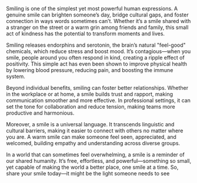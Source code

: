 Smiling is one of the simplest yet most powerful human expressions.
A genuine smile can brighten someone’s day, bridge cultural gaps, and foster connection in ways words sometimes can’t.
Whether it’s a smile shared with a stranger on the street or a warm grin among friends and family, this small act of kindness has the potential to transform moments and lives.

Smiling releases endorphins and serotonin, the brain’s natural "feel-good" chemicals, which reduce stress and boost mood. 
It’s contagious—when you smile, people around you often respond in kind, creating a ripple effect of positivity. 
This simple act has even been shown to improve physical health by lowering blood pressure, reducing pain, and boosting the immune system.

Beyond individual benefits, smiling can foster better relationships. 
Whether in the workplace or at home, a smile builds trust and rapport, making communication smoother and more effective. 
In professional settings, it can set the tone for collaboration and reduce tension, making teams more productive and harmonious.

Moreover, a smile is a universal language. 
It transcends linguistic and cultural barriers, making it easier to connect with others no matter where you are. 
A warm smile can make someone feel seen, appreciated, and welcomed, building empathy and understanding across diverse groups.

In a world that can sometimes feel overwhelming, a smile is a reminder of our shared humanity. 
It’s free, effortless, and powerful—something so small, yet capable of making the world a better place, one smile at a time. 
So, share your smile today—it might be the light someone needs to see


